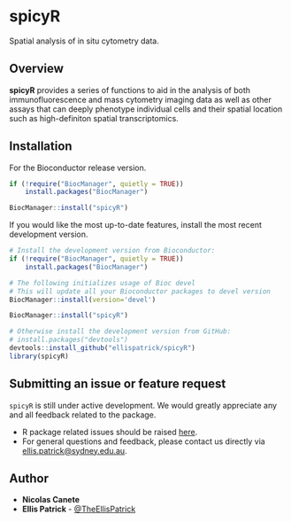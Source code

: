 # spicyR

Spatial analysis of in situ cytometry data.

## Overview


**spicyR** provides a series of functions to aid in the analysis of both 
    immunofluorescence and mass cytometry imaging data as well as other assays that 
    can deeply phenotype individual cells and their spatial location such as 
    high-definiton spatial transcriptomics. 

## Installation

For the Bioconductor release version.
```r
if (!require("BiocManager", quietly = TRUE))
    install.packages("BiocManager")

BiocManager::install("spicyR")
```

If you would like the most up-to-date features, install the most recent development version.
```r
# Install the development version from Bioconductor:
if (!require("BiocManager", quietly = TRUE))
    install.packages("BiocManager")

# The following initializes usage of Bioc devel
# This will update all your Bioconductor packages to devel version
BiocManager::install(version='devel')

BiocManager::install("spicyR")

# Otherwise install the development version from GitHub:
# install.packages("devtools")
devtools::install_github("ellispatrick/spicyR")
library(spicyR)
```

## Submitting an issue or feature request

`spicyR` is still under active development. We would greatly appreciate any and 
all feedback related to the package.

* R package related issues should be raised [here](https://github.com/ellispatrick/spicyR/issues).
* For general questions and feedback, please contact us directly via [ellis.patrick@sydney.edu.au](mailto:ellis.patrick@sydney.edu.au).


## Author

* **Nicolas Canete**
* **Ellis Patrick**  - [@TheEllisPatrick](https://twitter.com/TheEllisPatrick)

